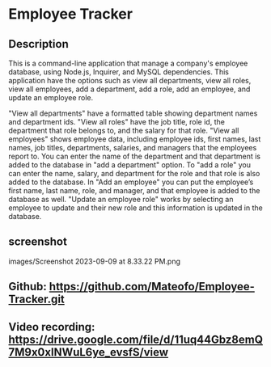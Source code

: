# Employee Tracker

## Description
This is a command-line application that manage a company's employee database, using Node.js, Inquirer, and MySQL dependencies. This application have the options such as view all departments, view all roles, view all employees, add a department, add a role, add an employee, and update an employee role.

"View all departments" have a formatted table showing department names and department ids. "View all roles" have the job title, role id, the department that role belongs to, and the salary for that role. "View all employees" shows employee data, including employee ids, first names, last names, job titles, departments, salaries, and managers that the employees report to. You can enter the name of the department and that department is added to the database in "add a department" option. To "add a role" you can enter the name, salary, and department for the role and that role is also added to the database. In "Add an employee" you can put the employee’s first name, last name, role, and manager, and that employee is added to the database as well. "Update an employee role" works by selecting an employee to update and their new role and this information is updated in the database.

## screenshot
images/Screenshot 2023-09-09 at 8.33.22 PM.png

## Github: https://github.com/Mateofo/Employee-Tracker.git

## Video recording: https://drive.google.com/file/d/11uq44Gbz8emQ7M9x0xlNWuL6ye_evsfS/view